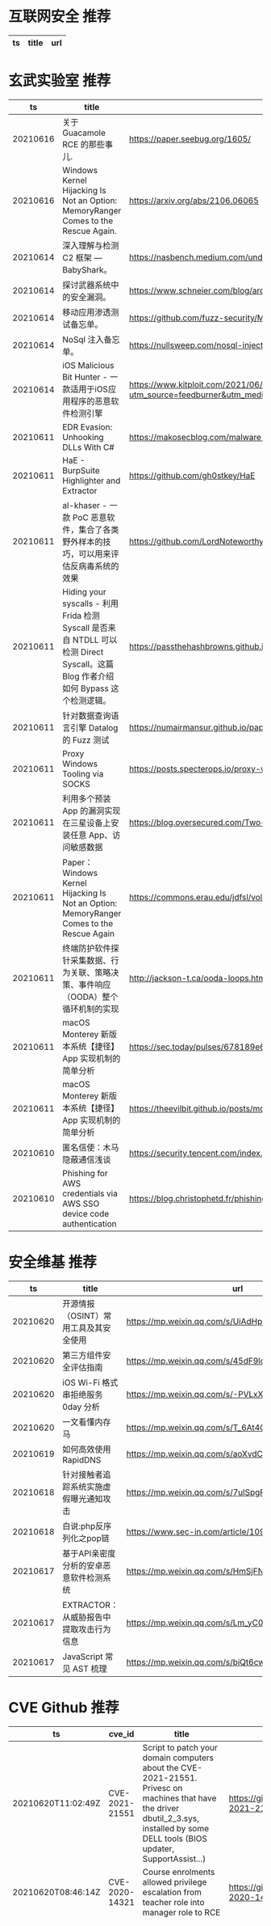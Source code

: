 # 互联网安全 推荐
| ts | title | url| 
| --- | --- | ---| 


# 玄武实验室 推荐
| ts | title | url| 
| --- | --- | ---| 
| 20210616 | 关于 Guacamole RCE 的那些事儿. | https://paper.seebug.org/1605/| 
| 20210616 | Windows Kernel Hijacking Is Not an Option: MemoryRanger Comes to the Rescue Again. | https://arxiv.org/abs/2106.06065| 
| 20210614 | 深入理解与检测 C2 框架 — BabyShark。 | https://nasbench.medium.com/understanding-detecting-c2-frameworks-babyshark-641be4595845| 
| 20210614 | 探讨武器系统中的安全漏洞。 | https://www.schneier.com/blog/archives/2021/06/vulnerabilities-in-weapons-systems.html| 
| 20210614 | 移动应用渗透测试备忘单。 | https://github.com/fuzz-security/MobileApp-Pentest-Cheatsheet| 
| 20210614 | NoSql 注入备忘单。 | https://nullsweep.com/nosql-injection-cheatsheet/| 
| 20210614 | iOS Malicious Bit Hunter - 一款适用于iOS应用程序的恶意软件检测引擎 | https://www.kitploit.com/2021/06/ios-malicious-bit-hunter-malicious-plug.html?utm_source=feedburner&utm_medium=feed&utm_campaign=Feed%3A+PentestTools+%28PenTest+Tools%29| 
| 20210611 | EDR Evasion: Unhooking DLLs With C# | https://makosecblog.com/malware-dev/dll-unhooking-csharp/| 
| 20210611 | HaE - BurpSuite Highlighter and Extractor | https://github.com/gh0stkey/HaE| 
| 20210611 | al-khaser - 一款 PoC 恶意软件，集合了各类野外样本的技巧，可以用来评估反病毒系统的效果 | https://github.com/LordNoteworthy/al-khaser| 
| 20210611 | Hiding your syscalls - 利用 Frida 检测 Syscall 是否来自 NTDLL 可以检测 Direct Syscall。这篇 Blog 作者介绍如何 Bypass 这个检测逻辑。 | https://passthehashbrowns.github.io/hiding-your-syscalls| 
| 20210611 | 针对数据查询语言引擎 Datalog 的 Fuzz 测试 | https://numairmansur.github.io/papers/2021/FSE2021.pdf| 
| 20210611 | Proxy Windows Tooling via SOCKS | https://posts.specterops.io/proxy-windows-tooling-via-socks-c1af66daeef3?gi=f784c07f3c99| 
| 20210611 | 利用多个预装 App 的漏洞实现在三星设备上安装任意 App、访问敏感数据 | https://blog.oversecured.com/Two-weeks-of-securing-Samsung-devices-Part-1/| 
| 20210611 | Paper：Windows Kernel Hijacking Is Not an Option: MemoryRanger Comes to the Rescue Again | https://commons.erau.edu/jdfsl/vol16/iss1/4/#.YMIN60foJ0g.twitter| 
| 20210611 | 终端防护软件探针采集数据、行为关联、策略决策、事件响应（OODA）整个循环机制的实现 | http://jackson-t.ca/ooda-loops.html| 
| 20210611 | macOS Monterey 新版本系统【捷径】App 实现机制的简单分析 | https://sec.today/pulses/678189e6-09b7-45eb-a96b-134aa8243472/| 
| 20210611 | macOS Monterey 新版本系统【捷径】App 实现机制的简单分析 | https://theevilbit.github.io/posts/monterey_shortcuts/| 
| 20210610 | 匿名信使：木马隐蔽通信浅谈 | https://security.tencent.com/index.php/blog/msg/193| 
| 20210610 | Phishing for AWS credentials via AWS SSO device code authentication | https://blog.christophetd.fr/phishing-for-aws-credentials-via-aws-sso-device-code-authentication/| 


# 安全维基 推荐
| ts | title | url| 
| --- | --- | ---| 
| 20210620 | 开源情报（OSINT）常用工具及其安全使用 | https://mp.weixin.qq.com/s/UiAdHpQABlNarb60L5UGNw| 
| 20210620 | 第三方组件安全评估指南 | https://mp.weixin.qq.com/s/45dF9lqnL2ByKgQNmKetyw| 
| 20210620 | iOS Wi-Fi 格式串拒绝服务 0day 分析 | https://mp.weixin.qq.com/s/-PVLxXRi9Yi3A5YmhiskJA| 
| 20210620 | 一文看懂内存马 | https://mp.weixin.qq.com/s/T_6At4Crp1qmdczBSuLYdQ| 
| 20210619 | 如何高效使用RapidDNS | https://mp.weixin.qq.com/s/aoXvdCs5muOaOPWdW1ixJQ| 
| 20210618 | 针对接触者追踪系统实施虚假曝光通知攻击 | https://mp.weixin.qq.com/s/7ulSpgPQX5Uiiwhv_5b7eg| 
| 20210618 | 白说:php反序列化之pop链 | https://www.sec-in.com/article/1094| 
| 20210617 | 基于API亲密度分析的安卓恶意软件检测系统 | https://mp.weixin.qq.com/s/HmSjFNnaG4VtuR1MR2QjQA| 
| 20210617 | EXTRACTOR：从威胁报告中提取攻击行为信息 | https://mp.weixin.qq.com/s/Lm_yC0oD_BNiyA4E9TwX7A| 
| 20210617 | JavaScript 常见 AST 梳理 | https://mp.weixin.qq.com/s/biQt6cw05-4G-gkJS9fGTQ| 


# CVE Github 推荐
| ts | cve_id | title | url | cve_detail| 
| --- | --- | --- | --- | ---| 
| 20210620T11:02:49Z | CVE-2021-21551 | Script to patch your domain computers about the CVE-2021-21551. Privesc on machines that have the driver dbutil_2_3.sys, installed by some DELL tools (BIOS updater, SupportAssist...) | https://github.com/arnaudluti/PS-CVE-2021-21551 | Dell dbutil_2_3.sys driver contains an insufficient access control vulnerability which may lead to escalation of privileges, denial of service, or information disclosure. Local authenticated user access is required.| 
| 20210620T08:46:14Z | CVE-2020-14321 | Course enrolments allowed privilege escalation from teacher role into manager role to RCE | https://github.com/HoangKien1020/CVE-2020-14321 | 未查询到CVE信息| 
| 20210620T04:03:32Z | CVE-2020-7247 | PoC exploit for CVE-2020-7247 OpenSMTPD 6.4.0 < 6.6.1 Remote Code Execution | https://github.com/f4T1H21/CVE-2020-7247 | smtp_mailaddr in smtp_session.c in OpenSMTPD 6.6, as used in OpenBSD 6.6 and other products, allows remote attackers to execute arbitrary commands as root via a crafted SMTP session, as demonstrated by shell metacharacters in a MAIL FROM field. This affects the %uncommented% default configuration. The issue exists because of an incorrect return value upon failure of input validation.| 
| 20210620T02:47:02Z | cve-2021-3156 | Null | https://github.com/mrofisr/docker-cve-2021-3156 | Sudo before 1.9.5p2 contains an off-by-one error that can result in a heap-based buffer overflow, which allows privilege escalation to root via %sudoedit -s% and a command-line argument that ends with a single backslash character.| 
| 20210618T10:48:20Z | CVE-2020-25627 | Stored XSS via moodlenetprofile parameter in user profile | https://github.com/HoangKien1020/CVE-2020-25627 | The moodlenetprofile user profile field required extra sanitizing to prevent a stored XSS risk. This affects versions 3.9 to 3.9.1. Fixed in 3.9.2.| 
| 20210618T10:27:08Z | CVE-2021-0484 | PoC for exploiting CVE-2021-0484 : In readVector of IMediaPlayer.cpp, there is a possible read of uninitialized heap data due to a missing bounds check. This could lead to local information disclosure with no additional execution privileges needed. User interaction is not needed for exploitation.Product: AndroidVersions: Android-9 Android-10 Android-11 Android-8.1Android ID: A-173720767 | https://github.com/PwnCast/CVE-2021-0484 | In readVector of IMediaPlayer.cpp, there is a possible read of uninitialized heap data due to a missing bounds check. This could lead to local information disclosure with no additional execution privileges needed. User interaction is not needed for exploitation.Product: AndroidVersions: Android-9 Android-10 Android-11 Android-8.1Android ID: A-173720767| 
| 20210618T10:27:01Z | CVE-2020-11235 | PoC for exploiting CVE-2020-11235 : Buffer overflow might occur while parsing unified command due to lack of check of input data received in Snapdragon Auto, Snapdragon Compute, Snapdragon Connectivity, Snapdragon Consumer Electronics Connectivity, Snapdragon Consumer IOT, Snapdragon Industrial IOT, Snapdragon IoT, Snapdragon Mobile, Snapdragon Voice & Music, Snapdragon Wired Infrastructure and Networking | https://github.com/PwnCast/CVE-2020-11235 | Buffer overflow might occur while parsing unified command due to lack of check of input data received in Snapdragon Auto, Snapdragon Compute, Snapdragon Connectivity, Snapdragon Consumer Electronics Connectivity, Snapdragon Consumer IOT, Snapdragon Industrial IOT, Snapdragon IoT, Snapdragon Mobile, Snapdragon Voice & Music, Snapdragon Wired Infrastructure and Networking| 
| 20210618T10:26:54Z | CVE-2020-11238 | PoC for exploiting CVE-2020-11238 : Possible Buffer over-read in ARP/NS parsing due to lack of check of packet length received in Snapdragon Auto, Snapdragon Compute, Snapdragon Connectivity, Snapdragon Consumer Electronics Connectivity, Snapdragon Consumer IOT, Snapdragon Industrial IOT, Snapdragon Mobile, Snapdragon Voice & Music, Snapdragon Wired Infrastructure and Networking | https://github.com/PwnCast/CVE-2020-11238 | Possible Buffer over-read in ARP/NS parsing due to lack of check of packet length received in Snapdragon Auto, Snapdragon Compute, Snapdragon Connectivity, Snapdragon Consumer Electronics Connectivity, Snapdragon Consumer IOT, Snapdragon Industrial IOT, Snapdragon Mobile, Snapdragon Voice & Music, Snapdragon Wired Infrastructure and Networking| 
| 20210618T10:26:48Z | CVE-2020-11239 | PoC for exploiting CVE-2020-11239 : Use after free issue when importing a DMA buffer by using the CPU address of the buffer due to attachment is not cleaned up properly in Snapdragon Auto, Snapdragon Compute, Snapdragon Connectivity, Snapdragon Consumer IOT, Snapdragon Industrial IOT, Snapdragon Mobile, Snapdragon Voice & Music, Snapdragon Wearables | https://github.com/PwnCast/CVE-2020-11239 | Use after free issue when importing a DMA buffer by using the CPU address of the buffer due to attachment is not cleaned up properly in Snapdragon Auto, Snapdragon Compute, Snapdragon Connectivity, Snapdragon Consumer IOT, Snapdragon Industrial IOT, Snapdragon Mobile, Snapdragon Voice & Music, Snapdragon Wearables| 
| 20210618T10:26:40Z | CVE-2021-20728 | PoC for exploiting CVE-2021-20728 : Improper access control vulnerability in goo blog App for Android ver.1.2.25 and earlier and for iOS ver.1.3.3 and earlier allows a remote attacker to lead a user to access an arbitrary website via the vulnerable App. | https://github.com/PwnCast/CVE-2021-20728 | Improper access control vulnerability in goo blog App for Android ver.1.2.25 and earlier and for iOS ver.1.3.3 and earlier allows a remote attacker to lead a user to access an arbitrary website via the vulnerable App.| 


# klee on Github 推荐
| ts | title | url | stars | forks| 
| --- | --- | --- | --- | ---| 
| 20210620T21:23:18Z | TInA is an automated, generic, verification-friendly and trustworthy lifting technique turning GNU-style inline assembly into semantically equivalent C code amenable to verification, in order to take advantage of existing C analyzers. | https://github.com/binsec/klee21-tina-artifact | 19 | 1| 
| 20210620T07:35:02Z | KLEE Symbolic Execution Engine | https://github.com/klee/klee | 1716 | 495| 
| 20210619T13:55:27Z | A personnal UI library made as an excuse to have a published UI package | https://github.com/Liinkiing/klee | 10 | 1| 
| 20210619T13:52:19Z | Report PPT template for CS students  | https://github.com/Fishermanykx/paper_reading_report_template | 0 | 0| 
| 20210619T08:20:53Z | An RTIC application analysis tool which uses KLEE to generate test cases | https://github.com/markhakansson/rauk | 0 | 0| 
| 20210619T03:11:42Z | An opiniated Next TypeScript powered starter which include Klee, emotion / styled-system, framer motion, jest and Cypress | https://github.com/Liinkiing/next-ts-klee-starter | 0 | 0| 
| 20210618T14:00:38Z | I main Klee so here is information about her | https://github.com/ibelivekleesupremacy5/kleeismybeloved | 0 | 0| 
| 20210618T09:38:41Z | Null | https://github.com/BajacDev/rust-klee-docker | 2 | 0| 
| 20210618T03:03:53Z | C library to support Map2Check Tool | https://github.com/hbgit/map2check-library | 0 | 0| 
| 20210618T01:44:07Z | Null | https://github.com/JaimePSantos/ResearchKlee | 0 | 0| 


# s2e on Github 推荐
| ts | title | url | stars | forks| 
| --- | --- | --- | --- | ---| 
| 20210620T03:40:23Z | Null | https://github.com/LakehalAA/test-S2EE-BOT | 0 | 0| 
| 20210618T15:49:13Z | Your S2E project management tools. Visit https://s2e.systems/docs to get started. | https://github.com/S2E/s2e-env | 73 | 31| 
| 20210618T15:48:55Z | S2E: A platform for multi-path program analysis with selective symbolic execution. | https://github.com/S2E/s2e | 135 | 31| 
| 20210618T02:35:02Z | Compiler for S2Engine architecure , an CNN accelerator | https://github.com/BUAA-CI-Lab/S2EngineCompiler | 1 | 1| 
| 20210615T13:59:11Z | Simulator for S2Engine architucture , a CNN accelerator | https://github.com/BUAA-CI-Lab/S2EngineSimulator | 1 | 1| 
| 20210603T23:31:01Z | Command line configuration & Test Tool for WIZnet Serial to Ethernet devices. | https://github.com/Wiznet/WIZnet-S2E-Tool | 7 | 3| 
| 20210602T08:47:12Z | S2E project | https://github.com/romanguerin/S2E | 0 | 0| 


# exploit on Github 推荐
| ts | title | url | stars | forks| 
| --- | --- | --- | --- | ---| 
| 20210620T15:02:51Z | Open-Source Vulnerability Intelligence Center - Unified source of vulnerability, exploit and threat Intelligence feeds | https://github.com/Patrowl/PatrowlHearsData | 24 | 11| 
| 20210620T14:36:22Z | Write ups of publicly known exploits to help in my understanding. | https://github.com/Galla218/Exploit-Dev | 0 | 0| 
| 20210620T14:21:25Z | 🔧 The program that allows you to grab certain info about the victim | https://github.com/Zeczero/DiscordDataGrabber | 5 | 0| 
| 20210620T14:00:45Z | Tokens scanner to know what is this token , and tell you how exploit if available. | https://github.com/Abdulrahman-Kamel/tokenScanner | 3 | 1| 
| 20210620T13:59:18Z | Basic Exploit Scripts | https://github.com/Cyamil/Basic-Exploits | 0 | 0| 
| 20210620T13:48:38Z | Labs to learn exploiting | https://github.com/aliakyurek/exploit_labs | 0 | 0| 
| 20210620T13:35:14Z | Null | https://github.com/HarrysExploit/Harrys-exploit-api | 0 | 0| 
| 20210620T12:57:07Z | This repository is primarily maintained by Omar Santos and includes thousands of resources related to ethical hacking  / penetration testing, digital forensics and incident response (DFIR), vulnerability research, exploit development, reverse engineering, and more. | https://github.com/The-Art-of-Hacking/h4cker | 9574 | 1561| 
| 20210620T12:55:18Z | Fix exploits on anarchy minecraft servers | https://github.com/moom0o/AnarchyExploitFixes | 44 | 11| 
| 20210620T12:53:51Z | 🔧 The program that allows you to grab certain info about the victim | https://github.com/Zeczero/Discord-Data-Grabber | 5 | 0| 


# backdoor on Github 推荐
| ts | title | url | stars | forks| 
| --- | --- | --- | --- | ---| 
| 20210620T13:59:45Z | Python AV Evasion Tools | https://github.com/G1ft3dC0d3/MsfMania | 176 | 37| 
| 20210620T10:07:44Z | EcchiExploit Shell v1.0 | https://github.com/dmzhari/ecchi-shell | 0 | 0| 
| 20210620T09:44:17Z | A module for building botnet or back door with Python and Telegram control panel | https://github.com/onionj/pybotnet | 1 | 0| 
| 20210620T09:12:53Z | A token logger for discord + steals Brave/Chrome passwords and usernames | https://github.com/CUPZYY/Backdoor-Machine | 17 | 4| 
| 20210620T02:40:17Z | Backdoor intended for Minecraft Servers | https://github.com/wyattdigitalz/Cyanide | 0 | 0| 
| 20210619T21:24:34Z | A basic backdoor, written in Python, that connects the infected system with the backdoor%s listener, which includes a custom reverse shell. Educational purposes only. | https://github.com/c0y0te-git/PythonDoor | 0 | 0| 
| 20210619T15:01:15Z | idk just for testing on virtual machine, don%t use this on your real machine ;p | https://github.com/ztbw/backdoor | 0 | 0| 
| 20210619T13:57:59Z | Backdoor Android programado en Phyton | https://github.com/Fr0il4nSierra/Backdoor_Phyton | 0 | 0| 
| 20210619T09:54:58Z | Backdoor | https://github.com/Markusip/or-install | 0 | 0| 
| 20210619T08:20:24Z | SCP:SL simple server side backdoor | https://github.com/ggpabuk/ExiledBackdoor | 0 | 0| 


# symbolic execution on Github 推荐
| ts | title | url | stars | forks| 
| --- | --- | --- | --- | ---| 
| 20210620T11:47:02Z | Symbolic execution tool | https://github.com/trailofbits/manticore | 2358 | 346| 
| 20210620T07:53:07Z | This is the repository for Symbolic Execution engine for StateFlow (SESf) models | https://github.com/predragf/sesf | 0 | 0| 
| 20210620T07:35:02Z | KLEE Symbolic Execution Engine | https://github.com/klee/klee | 1716 | 495| 
| 20210620T02:22:56Z | SymCC: efficient compiler-based symbolic execution | https://github.com/eurecom-s3/symcc | 419 | 62| 
| 20210620T01:50:57Z | A symbolic execution engine for LLVM IR | https://github.com/insufficiently-caffeinated/caffeine | 7 | 4| 
| 20210619T23:27:01Z | Symbolic Execution Engine and Verification Condition Generator for While-Language and SMTlib | https://github.com/wadoon/mini-symex | 1 | 0| 
| 20210619T09:20:20Z | Monster is a symbolic execution engine for 64-bit RISC-U code | https://github.com/cksystemsgroup/monster | 6 | 3| 
| 20210619T00:41:41Z | Triton is a Dynamic Binary Analysis (DBA) framework. It provides internal components like a Dynamic Symbolic Execution (DSE) engine, a dynamic taint engine, AST representations of the x86, x86-64, ARM32 and AArch64 Instructions Set Architecture (ISA), SMT simplification passes, an SMT solver interface and, the last but not least, Python bindings. | https://github.com/JonathanSalwan/Triton | 1823 | 381| 
| 20210618T15:49:48Z | The symbolic execution engine powering the K Framework | https://github.com/kframework/kore | 143 | 33| 
| 20210618T15:42:48Z | Symbolic execution tool for Sail ISA specifications | https://github.com/rems-project/isla | 14 | 3| 


# big4 on Github 推荐
| ts | title | url | stars | forks| 
| --- | --- | --- | --- | ---| 
| 20210614T16:36:56Z | Cost-Aware Robust Tree Ensembles for Security Applications (Usenix Security%21) https://arxiv.org/pdf/1912.01149.pdf | https://github.com/surrealyz/growtrees | 14 | 4| 
| 20210612T08:53:44Z | DSCP is a dynamic secure cache partitioning implementation on gem5. The code includes a ScatterCache (USENIX SECURITY%19) variant and it is partially available to reproduce set partitioning. | https://github.com/saintube/gem5-dscp | 2 | 0| 
| 20210611T11:22:47Z | Proximal Gradient Analysis open source release based on our USENIX Security 2021 paper: %Fine Grained Dataflow Analysis with Proximal Gradients%. | https://github.com/gryan11/PGA | 20 | 3| 
| 20210608T20:05:12Z | Proof-of-concept implementation for the paper %Osiris: Automated Discovery of Microarchitectural Side Channels% (USENIX Security%21) | https://github.com/cispa/osiris | 8 | 2| 
| 20210601T04:45:36Z | [USENIX SECURITY%19] PeX: A Permission Check Analysis Framework for Linux Kernel | https://github.com/lzto/pex | 51 | 13| 


# fuzz on Github 推荐
| ts | title | url | stars | forks| 
| --- | --- | --- | --- | ---| 
| 20210620T15:05:47Z | Personal website of Laurence Hughes | https://github.com/fuzzylogicxx/fuzzylogic | 3 | 1| 
| 20210620T14:45:32Z | fuzzy-control-system | https://github.com/JerryJack121/fuzzy-control-system | 0 | 0| 
| 20210620T14:31:29Z | Null | https://github.com/VeriBlock/fuzz-corpus | 1 | 1| 
| 20210620T14:05:48Z | Null | https://github.com/surajraju20/fuzzy1 | 0 | 0| 
| 20210620T13:58:35Z | A tool that extracts the core segments of Chinese corporate names and computes the similarity between those as a weighted sum of their phonetic (sound) and glyphic (shape) similarities. Implemented to help the Anti Money Laundering (AML) efforts at the bank. | https://github.com/KunyuHe/AML-Chinese-Corporate-Name-Fuzzy-Matching | 1 | 0| 
| 20210620T13:35:53Z | A fuzzer for full VM kernel/driver targets | https://github.com/IntelLabs/kAFL | 232 | 38| 
| 20210620T13:08:20Z | Null | https://github.com/antdurrant/fuzzy_join_app | 0 | 0| 
| 20210620T12:37:59Z | DOM fuzzer | https://github.com/mevid93/domzzer | 0 | 0| 
| 20210620T12:27:04Z | GUI MATLAB file for fuzzy C mean classification on image/imagery. | https://github.com/amrita05/Fuzzy-C-mean- | 0 | 0| 
| 20210620T12:20:27Z | White-box fuzzer for Java bytecode | https://github.com/vorpal-research/kex | 6 | 8| 



# 日更新程序
